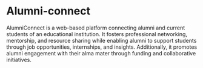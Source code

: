 # Alumni-connect
<p>AlumniConnect is a web-based platform connecting alumni and current students of an educational institution. It fosters professional networking, mentorship, and resource sharing while enabling alumni to support students through job opportunities, internships, and insights. Additionally, it promotes alumni engagement with their alma mater through funding and collaborative initiatives.</p>
